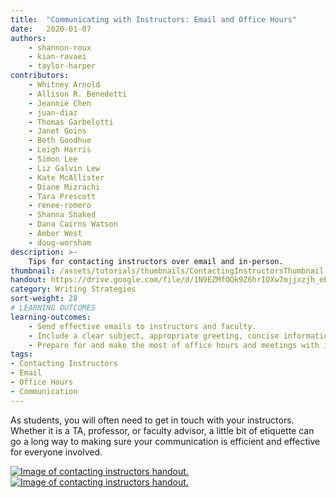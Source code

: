 ```yaml
---
title:  "Communicating with Instructors: Email and Office Hours"
date:   2020-01-07
authors: 
    - shannon-roux
    - kian-ravaei
    - taylor-harper
contributors:
    - Whitney Arnold 
    - Allison R. Benedetti
    - Jeannie Chen
    - juan-diaz 
    - Thomas Garbelotti
    - Janet Goins
    - Beth Goodhue
    - Leigh Harris
    - Simon Lee
    - Liz Galvin Lew
    - Kate McAllister
    - Diane Mizrachi
    - Tara Prescott 
    - renee-romero 
    - Shanna Shaked
    - Dana Cairns Watson
    - Amber West
    - doug-worsham
description: >-
    Tips for contacting instructors over email and in-person.
thumbnail: /assets/tutorials/thumbnails/ContactingInstructorsThumbnail.png
handout: https://drive.google.com/file/d/1N9EZMfOOk9Z6hrIOXw7mjjxzjh_eEW58/preview
category: Writing Strategies
sort-weight: 28
# LEARNING OUTCOMES
learning-outcomes:
    - Send effective emails to instructors and faculty.
    - Include a clear subject, appropriate greeting, concise information, and a professional signature in instructor and faculty emails.
    - Prepare for and make the most of office hours and meetings with instructors and faculty.
tags:
- Contacting Instructors
- Email
- Office Hours
- Communication
---
```


As students, you will often need to get in touch with your instructors. Whether it is a TA, professor, or faculty advisor, a little bit of etiquette can go a long way to making sure your communication is efficient and effective for everyone involved.


<a href="{{ '/assets/handouts/contacting-faculty-combined.pdf' | prepend: site.baseurl }}" title="PDF Handout" aria-label="Handout" target="_blank">
<img class="img-fluid" src="{{ '/assets/images/contacting-instructors-email.jpg' | relative_url }}" alt="Image of contacting instructors handout." data-caption="Image of contacting instructors handout." ></a>

<a href="{{ '/assets/handouts/contacting-faculty-combined.pdf' | prepend: site.baseurl }}" title="PDF Handout" aria-label="Handout" target="_blank">
<img class="img-fluid" src="{{ '/assets/images/contacting-instructors-in-person.jpg' | relative_url }}" alt="Image of contacting instructors handout." data-caption="Image of contacting instructors handout."></a>
